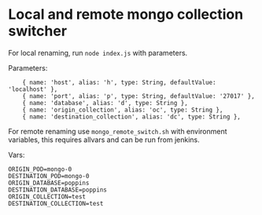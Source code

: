 # Local and remote mongo collection switcher

For local renaming, run `node index.js` with parameters.

Parameters:
```
    { name: 'host', alias: 'h', type: String, defaultValue: 'localhost' },
    { name: 'port', alias: 'p', type: String, defaultValue: '27017' },
    { name: 'database', alias: 'd', type: String },
    { name: 'origin_collection', alias: 'oc', type: String },
    { name: 'destination_collection', alias: 'dc', type: String },
```

For remote renaming use `mongo_remote_switch.sh` with environment variables, this requires allvars and can be run from jenkins.

Vars:
```
ORIGIN_POD=mongo-0
DESTINATION_POD=mongo-0
ORIGIN_DATABASE=poppins
DESTINATION_DATABASE=poppins 
ORIGIN_COLLECTION=test
DESTINATION_COLLECTION=test
```